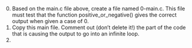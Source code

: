 0. Based on the main.c file above, create a file named 0-main.c. This file must test that the function positive_or_negative() gives the correct output when given a case of 0.  
1. Copy this main file. Comment out (don’t delete it!) the part of the code that is causing the output to go into an infinite loop.  
2.
